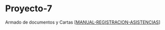 # Proyecto-7
Armado de documentos y Cartas 
[[MANUAL-REGISTRACION-ASISTENCIAS](https://docs.google.com/document/d/1Mfmp1phytn8y81WmA7VwT27_XE-XfUtcI2f9eKC35Nk/edit?usp=sharing)]
